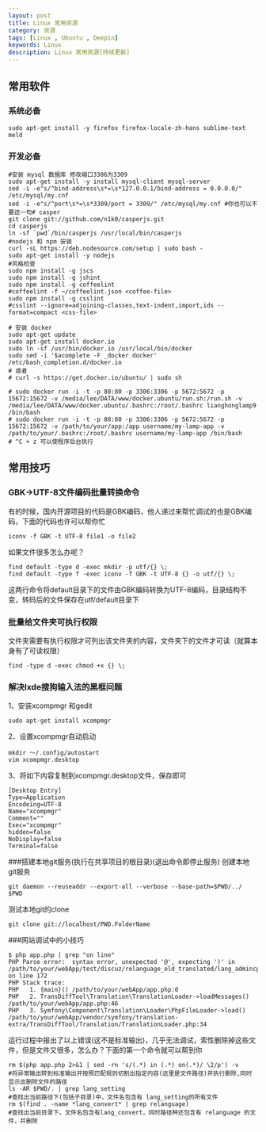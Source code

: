 ```yaml
---
layout: post
title: Linux 常用资源
category: 资源
tags: [Linux , Ubuntu , Deepin]
keywords: Linux
description: Linux 常用资源[持续更新]
---
```


## 常用软件

### 系统必备

    sudo apt-get install -y firefox firefox-locale-zh-hans sublime-text meld

### 开发必备

    #安装 mysql 数据库 修改端口3306为3309
    sudo apt-get install -y install mysql-client mysql-server
    sed -i -e"s/^bind-address\s*=\s*127.0.0.1/bind-address = 0.0.0.0/" /etc/mysql/my.cnf
    sed -i -e"s/^port\s*=\s*3309/port = 3309/" /etc/mysql/my.cnf #你也可以不要这一句# casper
    git clone git://github.com/n1k0/casperjs.git
    cd casperjs
    ln -sf `pwd`/bin/casperjs /usr/local/bin/casperjs
    #nodejs 和 npm 安装
    curl -sL https://deb.nodesource.com/setup | sudo bash -
    sudo apt-get install -y nodejs
    #风格检查
    sudo npm install -g jscs
    sudo npm install -g jshint
    sudo npm install -g coffeelint
    #coffeelint -f ~/coffeelint.json <coffee-file>
    sudo npm install -g csslint
    #csslint --ignore=adjoining-classes,text-indent,import,ids --format=compact <css-file>

    # 安装 docker
    sudo apt-get update
    sudo apt-get install docker.io
    sudo ln -sf /usr/bin/docker.io /usr/local/bin/docker
    sudo sed -i '$acomplete -F _docker docker' /etc/bash_completion.d/docker.io
    # 或者
    # curl -s https://get.docker.io/ubuntu/ | sudo sh

    # sudo docker run -i -t -p 80:80 -p 3306:3306 -p 5672:5672 -p 15672:15672 -v /media/lee/DATA/www/docker.ubuntu/run.sh:/run.sh -v /media/lee/DATA/www/docker.ubuntu/.bashrc:/root/.bashrc lianghonglamp9 /bin/bash
    # sudo docker run -i -t -p 80:80 -p 3306:3306 -p 5672:5672 -p 15672:15672 -v /path/to/your/app:/app username/my-lamp-app -v /path/to/your/.bashrc:/root/.bashrc username/my-lamp-app /bin/bash
    # ^C + z 可以使程序后台执行

## 常用技巧

### GBK->UTF-8文件编码批量转换命令

有的时候，国内开源项目的代码是GBK编码，他人递过来帮忙调试的也是GBK编码，下面的代码也许可以帮你忙

    iconv -f GBK -t UTF-8 file1 -o file2

如果文件很多怎么办呢？

    find default -type d -exec mkdir -p utf/{} \;
    find default -type f -exec iconv -f GBK -t UTF-8 {} -o utf/{} \;

这两行命令将default目录下的文件由GBK编码转换为UTF-8编码，目录结构不变，转码后的文件保存在utf/default目录下

### 批量给文件夹可执行权限
文件夹需要有执行权限才可列出该文件夹的内容，文件夹下的文件才可读（就算本身有了可读权限）

    find -type d -exec chmod +x {} \;


### 解决lxde搜狗输入法的黑框问题

1、安装xcompmgr 和gedit

    sudo apt-get install xcompmgr

2、设置xcompmgr自动启动

    mkdir ～/.config/autostart
    vim xcompmgr.desktop

3、将如下内容复制到xcompmgr.desktop文件，保存即可

    [Desktop Entry]
    Type=Application
    Encodeing=UTF-8
    Name="xcompmgr"
    Comment=""
    Exec="xcompmgr"
    hidden=false
    NoDisplay=false
    Terminal=false



###搭建本地git服务(执行在共享项目的根目录)(退出命令即停止服务)
创建本地git服务

    git daemon --reuseaddr --export-all --verbose --base-path=$PWD/../ $PWD

测试本地git的clone

    git clone git://localhost/PWD.FolderName


###网站调试中的小技巧

    $ php app.php | grep "on line"
    PHP Parse error:  syntax error, unexpected '@', expecting ')' in /path/to/your/webApp/test/discuz/relanguage_old_translated/lang_admincp_msg.php on line 172
    PHP Stack trace:
    PHP   1. {main}() /path/to/your/webApp/app.php:0
    PHP   2. TransDiffTool\Translation\TranslationLoader->loadMessages() /path/to/your/webApp/app.php:46
    PHP   3. Symfony\Component\Translation\Loader\PhpFileLoader->load() /path/to/your/webApp/vendor/symfony/translation-extra/TransDiffTool/Translation/TranslationLoader.php:34

运行过程中报出了以上错误(这不是标准输出)，几乎无法调试，索性删除掉这些文件，但是文件又很多，怎么办？下面的第一个命令就可以帮到你

    rm $(php app.php 2>&1 | sed -rn 's/(.*) in (.*) on(.*)/ \2/p') -v
    #将异常输出转到标准输出并按照匹配规则切割出指定内容(这里是文件路径)并执行删除,同时显示出删除文件的路径
    ls -AR $PWD/. | grep lang_setting
    #查找出当前路径下(包括子目录)中，文件名包含有 lang_setting的所有文件
    rm $(find . -name *lang_convert* | grep relanguage)
    #查找出当前目录下，文件名包含有lang_convert，同时路径种还包含有 relanguage 的文件，并删除
